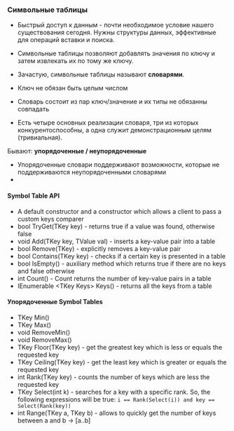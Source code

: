 ### Символьные таблицы
- Быстрый доступ к данным - почти необходимое условие нашего существования сегодня. Нужны структуры данных, эффективные для операций вставки и поиска.
- Символьные таблицы позволяют добавлять значения по ключу и затем извлекать их по тому же ключу.
- Зачастую, символьные таблицы называют **словарями**. 

- Ключ не обязан быть целым числом
- Словарь состоит из пар ключ/значение и их типы не обязанны совпадать
- Есть четыре основных реализации словаря, три из которых конкурентоспособны, а одна служит демонстрационным целям (тривиальная).

Бывают: **упорядоченные / неупорядоченные**
- Упорядоченные словари поддерживают возможности, которые не поддерживаются неупорядоченными словарями
- 

#### Symbol Table API
- A default constructor and a constructor which allows a client to pass a custom keys comparer
- bool TryGet(TKey key) - returns true if a value was found, otherwise false
- void Add(TKey key, TValue val) - inserts a key-value pair into a table
- bool Remove(TKey) - explicitly removes a key-value pair
- bool Contains(TKey key) - checks if a certain key is presented in a table
- bool IsEmpty() - auxiliary method which returns true if there are no keys and false otherwise
- int Count() - Count returns the number of key-value pairs in a table
- IEnumerable \<TKey Keys> Keys() - returns all the keys from a table

#### Упорядоченные Symbol Tables
- TKey Min()
- TKey Max()
- void RemoveMin()
- void RemoveMax()
- TKey Floor(TKey key) - get the greatest key which is less or equals the requested key
- TKey Ceiling(TKey key) - get the least key which is greater or equals the requested key
- int Rank(TKey key) - counts the number of keys which are less the requested key
- TKey Select(int k) - searches for a key with a specific rank. So, the following expressions will be true: ```i == Rank(Select(i)) and key == Select(Rank(key))```
- int Range(TKey a, TKey b) - allows to quickly get the number of keys between a and b -> [a..b]